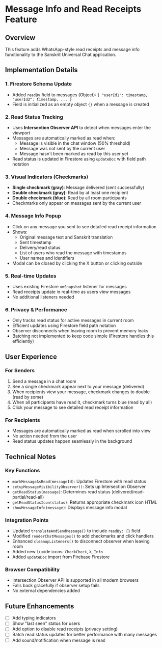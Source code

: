 # Message Info and Read Receipts Feature

## Overview
This feature adds WhatsApp-style read receipts and message info functionality to the Sanskrit Universal Chat application.

## Implementation Details

### 1. Firestore Schema Update
- Added `readBy` field to messages (Object): `{ "userId1": timestamp, "userId2": timestamp, ... }`
- Field is initialized as an empty object `{}` when a message is created

### 2. Read Status Tracking
- Uses **Intersection Observer API** to detect when messages enter the viewport
- Messages are automatically marked as read when:
  - Message is visible in the chat window (50% threshold)
  - Message was not sent by the current user
  - Message hasn't been marked as read by this user yet
- Read status is updated in Firestore using `updateDoc` with field path notation

### 3. Visual Indicators (Checkmarks)
- **Single checkmark (gray)**: Message delivered (sent successfully)
- **Double checkmark (gray)**: Read by at least one recipient
- **Double checkmark (blue)**: Read by all room participants
- Checkmarks only appear on messages sent by the current user

### 4. Message Info Popup
- Click on any message you sent to see detailed read receipt information
- Shows:
  - Original message text and Sanskrit translation
  - Sent timestamp
  - Delivery/read status
  - List of users who read the message with timestamps
  - User names and identifiers
- Modal can be closed by clicking the X button or clicking outside

### 5. Real-time Updates
- Uses existing Firestore `onSnapshot` listener for messages
- Read receipts update in real-time as users view messages
- No additional listeners needed

### 6. Privacy & Performance
- Only tracks read status for active messages in current room
- Efficient updates using Firestore field path notation
- Observer disconnects when leaving room to prevent memory leaks
- Batching not implemented to keep code simple (Firestore handles this efficiently)

## User Experience

### For Senders
1. Send a message in a chat room
2. See a single checkmark appear next to your message (delivered)
3. When recipients view your message, checkmark changes to double (read by some)
4. When all participants have read it, checkmark turns blue (read by all)
5. Click your message to see detailed read receipt information

### For Recipients
- Messages are automatically marked as read when scrolled into view
- No action needed from the user
- Read status updates happen seamlessly in the background

## Technical Notes

### Key Functions
- `markMessageAsRead(messageId)`: Updates Firestore with read status
- `setupMessageVisibilityObserver()`: Sets up Intersection Observer
- `getReadStatus(message)`: Determines read status (delivered/read-partial/read-all)
- `getReadStatusIcon(status)`: Returns appropriate checkmark icon HTML
- `showMessageInfo(message)`: Displays message info modal

### Integration Points
- Updated `translateAndSendMessage()` to include `readBy: {}` field
- Modified `renderChatMessages()` to add checkmarks and click handlers
- Enhanced `cleanupListeners()` to disconnect observer when leaving room
- Added new Lucide icons: `CheckCheck`, `X`, `Info`
- Added `updateDoc` import from Firebase Firestore

### Browser Compatibility
- Intersection Observer API is supported in all modern browsers
- Falls back gracefully if observer setup fails
- No external dependencies added

## Future Enhancements
- [ ] Add typing indicators
- [ ] Show "last seen" status for users
- [ ] Add option to disable read receipts (privacy setting)
- [ ] Batch read status updates for better performance with many messages
- [ ] Add sound/notification when message is read
